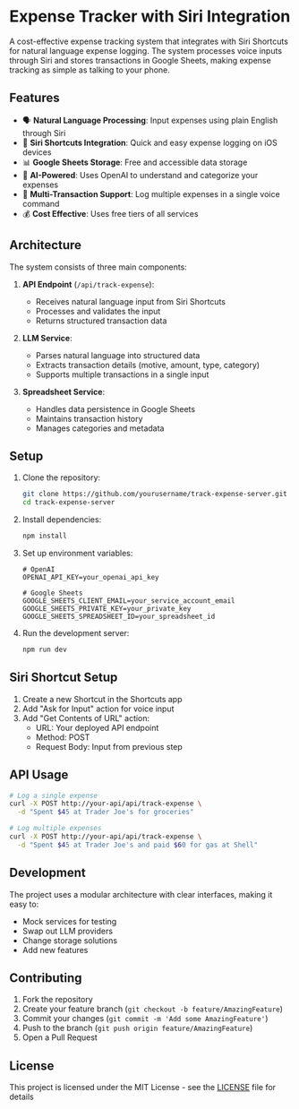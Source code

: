 # Expense Tracker with Siri Integration

A cost-effective expense tracking system that integrates with Siri Shortcuts for natural language expense logging. The system processes voice inputs through Siri and stores transactions in Google Sheets, making expense tracking as simple as talking to your phone.

## Features

- 🗣️ **Natural Language Processing**: Input expenses using plain English through Siri
- 📱 **Siri Shortcuts Integration**: Quick and easy expense logging on iOS devices
- 📊 **Google Sheets Storage**: Free and accessible data storage
- 🤖 **AI-Powered**: Uses OpenAI to understand and categorize your expenses
- 🔄 **Multi-Transaction Support**: Log multiple expenses in a single voice command
- 💰 **Cost Effective**: Uses free tiers of all services

## Architecture

The system consists of three main components:

1. **API Endpoint** (`/api/track-expense`):
   - Receives natural language input from Siri Shortcuts
   - Processes and validates the input
   - Returns structured transaction data

2. **LLM Service**:
   - Parses natural language into structured data
   - Extracts transaction details (motive, amount, type, category)
   - Supports multiple transactions in a single input

3. **Spreadsheet Service**:
   - Handles data persistence in Google Sheets
   - Maintains transaction history
   - Manages categories and metadata

## Setup

1. Clone the repository:
   ```bash
   git clone https://github.com/yourusername/track-expense-server.git
   cd track-expense-server
   ```

2. Install dependencies:
   ```bash
   npm install
   ```

3. Set up environment variables:
   ```env
   # OpenAI
   OPENAI_API_KEY=your_openai_api_key

   # Google Sheets
   GOOGLE_SHEETS_CLIENT_EMAIL=your_service_account_email
   GOOGLE_SHEETS_PRIVATE_KEY=your_private_key
   GOOGLE_SHEETS_SPREADSHEET_ID=your_spreadsheet_id
   ```

4. Run the development server:
   ```bash
   npm run dev
   ```

## Siri Shortcut Setup

1. Create a new Shortcut in the Shortcuts app
2. Add "Ask for Input" action for voice input
3. Add "Get Contents of URL" action:
   - URL: Your deployed API endpoint
   - Method: POST
   - Request Body: Input from previous step

## API Usage

```bash
# Log a single expense
curl -X POST http://your-api/api/track-expense \
  -d "Spent $45 at Trader Joe's for groceries"

# Log multiple expenses
curl -X POST http://your-api/api/track-expense \
  -d "Spent $45 at Trader Joe's and paid $60 for gas at Shell"
```

## Development

The project uses a modular architecture with clear interfaces, making it easy to:
- Mock services for testing
- Swap out LLM providers
- Change storage solutions
- Add new features

## Contributing

1. Fork the repository
2. Create your feature branch (`git checkout -b feature/AmazingFeature`)
3. Commit your changes (`git commit -m 'Add some AmazingFeature'`)
4. Push to the branch (`git push origin feature/AmazingFeature`)
5. Open a Pull Request

## License

This project is licensed under the MIT License - see the [LICENSE](LICENSE) file for details
